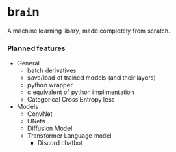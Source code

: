 # br`ai`n
A machine learning libary, made completely from scratch.

### Planned features
- General
    - batch derivatives
    - save/load of trained models (and their layers)
    - python wrapper
    - c equivalent of python implimentation
    - Categorical Cross Entropy loss
- Models
    - ConvNet
    - UNets
    - Diffusion Model
    - Transformer Language model
        - Discord chatbot
